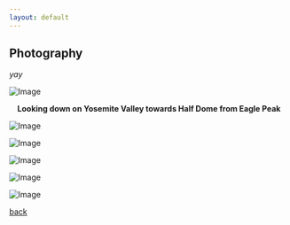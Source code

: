 ```yaml
---
layout: default
---
```

## Photography

_yay_

![Image](https://jlewis331.github.io/jlewis.github.io/images/yosemite_eagle_peak.jpg)
<div align="center"><b>Looking down on Yosemite Valley towards Half Dome from Eagle Peak</b></div>

![Image](https://jlewis331.github.io/jlewis.github.io/images/yosemite_valley.jpg)

![Image](https://jlewis331.github.io/jlewis.github.io/images/castle_peak.jpg)

![Image](https://jlewis331.github.io/jlewis.github.io/images/midtown_atlanta.jpg)

![Image](https://jlewis331.github.io/jlewis.github.io/images/gt_library.jpg)

![Image](https://jlewis331.github.io/jlewis.github.io/images/capay_valley.jpg)

[back](./)
